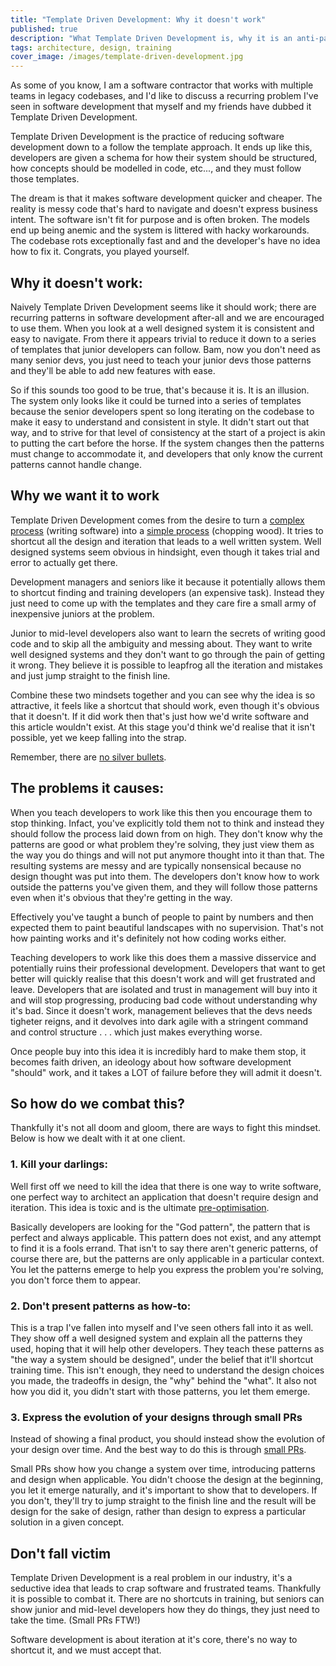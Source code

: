 ```yaml
---
title: "Template Driven Development: Why it doesn't work"
published: true
description: "What Template Driven Development is, why it is an anti-pattern, why it so seductive and how to work around it."
tags: architecture, design, training
cover_image: /images/template-driven-development.jpg
---
```


As some of you know, I am a software contractor that works with multiple teams in legacy codebases, and I'd like to discuss a recurring problem I've seen in software development that myself and my friends have dubbed it Template Driven Development.

Template Driven Development is the practice of reducing software development down to a follow the template approach. It ends up like this, developers are given a schema for how their system should be structured, how concepts should be modelled in code, etc..., and they must follow those templates. 

The dream is that it makes software development quicker and cheaper. The reality is messy code that's hard to navigate and doesn't express business intent. The software isn't fit for purpose and is often broken. The models end up being anemic and the system is littered with hacky workarounds. The codebase rots exceptionally fast and and the developer's have no idea how to fix it. Congrats, you played yourself.

## Why it doesn't work:
Naively Template Driven Development seems like it should work; there are recurring patterns in software development after-all and we are encouraged to use them. When you look at a well designed system it is consistent and easy to navigate. From there it appears trivial to reduce it down to a series of templates that junior developers can follow. Bam, now you don't need as many senior devs, you just need to teach your junior devs those patterns and they'll be able to add new features with ease.

So if this sounds too good to be true, that's because it is. It is an illusion. The system only looks like it could be turned into a series of templates because the senior developers spent so long iterating on the codebase to make it easy to understand and consistent in style. It didn't start out that way, and to strive for that level of consistency at the start of a project is akin to putting the cart before the horse. If the system changes then the patterns must change to accommodate it, and developers that only know the current patterns cannot handle change.

## Why we want it to work
Template Driven Development comes from the desire to turn a [complex process](https://en.wikipedia.org/wiki/Cynefin_framework#Complex) (writing software) into a [simple process](https://en.wikipedia.org/wiki/Cynefin_framework#Simple_/_Obvious_/_Clear) (chopping wood). It tries to shortcut all the design and iteration that leads to a well written system. Well designed systems seem obvious in hindsight, even though it takes trial and error to actually get there. 

Development managers and seniors like it because it potentially allows them to shortcut finding and training developers (an expensive task). Instead they just need to come up with the templates and they care fire a small army of inexpensive juniors at the problem.

Junior to mid-level developers also want to learn the secrets of writing good code and to skip all the ambiguity and messing about. They want to write well designed systems and they don't want to go through the pain of getting it wrong. They believe it is possible to leapfrog all the iteration and mistakes and just jump straight to the finish line.

Combine these two mindsets together and you can see why the idea is so attractive, it feels like a shortcut that should work, even though it's obvious that it doesn't. If it did work then that's just how we'd write software and this article wouldn't exist. At this stage you'd think we'd realise that it isn't possible, yet we keep falling into the strap.

Remember, there are [no silver bullets](https://en.wikipedia.org/wiki/No_Silver_Bullet).

## The problems it causes:

When you teach developers to work like this then you encourage them to stop thinking. Infact, you've explicitly told them not to think and instead they should follow the process laid down from on high. They don't know why the patterns are good or what problem they're solving, they just view them as the way you do things and will not put anymore thought into it than that. The resulting systems are messy and are typically nonsensical because no design thought was put into them. The developers don't know how to work outside the patterns you've given them, and they will follow those patterns even when it's obvious that they're getting in the way.

Effectively you've taught a bunch of people to paint by numbers and then expected them to paint beautiful landscapes with no supervision. That's not how painting works and it's definitely not how coding works either.

Teaching developers to work like this does them a massive disservice and potentially ruins their professional development. Developers that want to get better will quickly realise that this doesn't work and will get frustrated and leave. Developers that are isolated and trust in management will buy into it and will stop progressing, producing bad code without understanding why it's bad. Since it doesn't work, management believes that the devs needs tigheter reigns, and it devolves into dark agile with a stringent command and control structure . . . which just makes everything worse.

Once people buy into this idea it is incredibly hard to make them stop, it becomes faith driven, an ideology about how software development "should" work, and it takes a LOT of failure before they will admit it doesn't. 

## So how do we combat this?
Thankfully it's not all doom and gloom, there are ways to fight this mindset. Below is how we dealt with it at one client.

### 1. Kill your darlings:
Well first off we need to kill the idea that there is one way to write software, one perfect way to architect an application that doesn't require design and iteration. This idea is toxic and is the ultimate [pre-optimisation](https://stackify.com/premature-optimization-evil/).

Basically developers are looking for the "God pattern", the pattern that is perfect and always applicable. This pattern does not exist, and any attempt to find it is a fools errand. That isn't to say there aren't generic patterns, of course there are, but the patterns are only applicable in a particular context. You let the patterns emerge to help you express the problem you're solving, you don't force them to appear.

### 2. Don't present patterns as how-to:
This is a trap I've fallen into myself and I've seen others fall into it as well. They show off a well designed system and explain all the patterns they used, hoping that it will help other developers. They teach these patterns as "the way a system should be designed", under the belief that it'll shortcut training time. This isn't enough, they need to understand the design choices you made, the tradeoffs in design, the "why" behind the "what". It also not how you did it, you didn't start with those patterns, you let them emerge.

### 3. Express the evolution of your designs through small PRs
Instead of showing a final product, you should instead show the evolution of your design over time. And the best way to do this is through [small PRs](https://hackernoon.com/the-art-of-pull-requests-6f0f099850f9).

Small PRs show how you change a system over time, introducing patterns and design when applicable. You didn't choose the design at the beginning, you let it emerge naturally, and it's important to show that to developers. If you don't, they'll try to jump straight to the finish line and the result will be design for the sake of design, rather than design to express a particular solution in a given concept.

## Don't fall victim
Template Driven Development is a real problem in our industry, it's a seductive idea that leads to crap software and frustrated teams. Thankfully it is possible to combat it. There are no shortcuts in training, but seniors can show junior and mid-level developers how they do things, they just need to take the time. (Small PRs FTW!)

Software development is about iteration at it's core, there's no way to shortcut it, and we must accept that.
